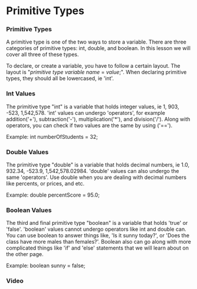 # Primitive Types


### Primitive Types

A primitive type is one of the two ways to store a variable. There are three categories of primitive types: int, double, and boolean. In this lesson we will cover all three of these types. 

To declare, or create a variable, you have to follow a certain layout. The layout is "_primitive type_ _variable name_ = _value_;". When declaring primitive types, they should all be lowercased, ie 'int'.

### Int Values

The primitive type "int" is a variable that holds integer values, ie 1, 903, -523, 1,542,578. 'int' values can undergo 'operators', for example addition('+'), subtraction('-'), multiplication('*'), and division('/'). Along with operators, you can check if two values are the same by using ('=='). 

Example: int numberOfStudents = 32;

### Double Values

The primitive type "double" is a variable that holds decimal numbers, ie 1.0, 932.34, -523.9, 1,542,578.02984. 'double' values can also undergo the same 'operators'. Use double when you are dealing with decimal numbers like percents, or prices, and etc.  

Example: double percentScore = 95.0; 

### Boolean Values

The third and final primitive type "boolean" is a variable that holds 'true' or 'false'. 'boolean' values cannot undergo operators like int and double can. You can use boolean to answer things like, 'Is it sunny today?', or 'Does the class have more males than females?'. Boolean also can go along with more complicated things like 'if' and 'else' statements that we will learn about on the other page.

Example: boolean sunny = false;


### Video
